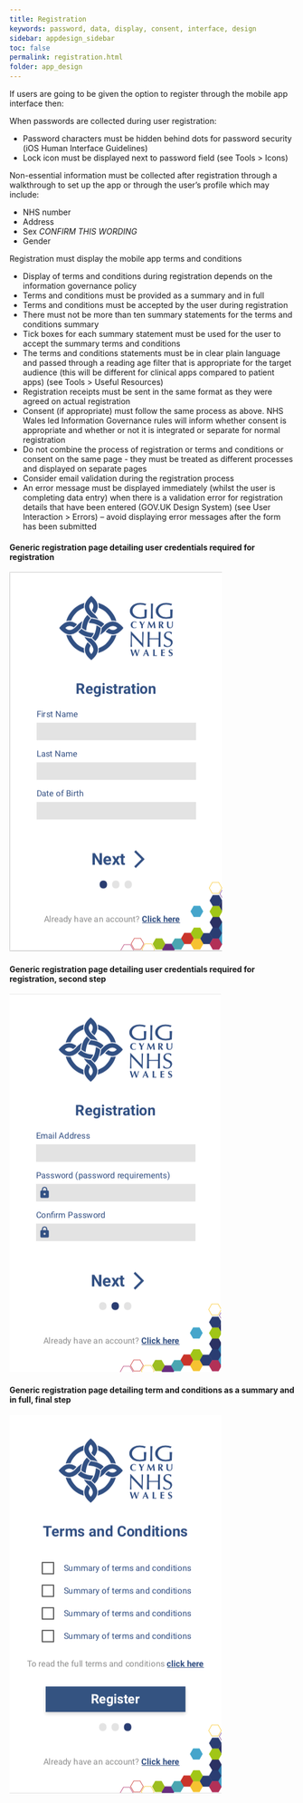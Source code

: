 ```yaml
---
title: Registration
keywords: password, data, display, consent, interface, design
sidebar: appdesign_sidebar
toc: false
permalink: registration.html
folder: app_design 
---
```


If users are going to be given the option to register through the mobile app interface then:

When passwords are collected during user registration:  
* Password characters must be hidden behind dots for password security (iOS Human Interface Guidelines)  
* Lock icon must be displayed next to password field (see Tools > Icons)  

Non-essential information must be collected after registration through a walkthrough to set up the app or through the user’s profile which may include:  
* NHS number
* Address
* Sex *CONFIRM THIS WORDING*
* Gender

Registration must display the mobile app terms and conditions  
* Display of terms and conditions during registration depends on the information governance policy  
* Terms and conditions must be provided as a summary and in full
* Terms and conditions must be accepted by the user during registration
* There must not be more than ten summary statements for the terms and conditions summary
* Tick boxes for each summary statement must be used for the user to accept the summary terms and conditions
* The terms and conditions statements must be in clear plain language and passed through a reading age filter that is appropriate for the target audience (this will be different for clinical apps compared to patient apps) (see Tools > Useful Resources)
* Registration receipts must be sent in the same format as they were agreed on actual registration
* Consent (if appropriate) must follow the same process as above. NHS Wales led Information Governance rules will inform whether consent is appropriate and whether or not it is integrated or separate for normal registration
* Do not combine the process of registration or terms and conditions or consent on the same page - they must be treated as different processes and displayed on separate pages
* Consider email validation during the registration process
* An error message must be displayed immediately (whilst the user is completing data entry) when there is a validation error for registration details that have been entered (GOV.UK Design System) (see User Interaction > Errors) – avoid displaying error messages after the form has been submitted


#### Generic registration page detailing user credentials required for registration

<img class="img-responsive img-thumbnail" src="/images/examples/design-standards-access-registration1.png">

#### Generic registration page detailing user credentials required for registration, second step

<img class="img-responsive img-thumbnail" src="/images/examples/design-standards-access-registration2.png">

#### Generic registration page detailing term and conditions as a summary and in full, final step 

<img class="img-responsive img-thumbnail" src="/images/examples/design-standards-access-registration3.png">